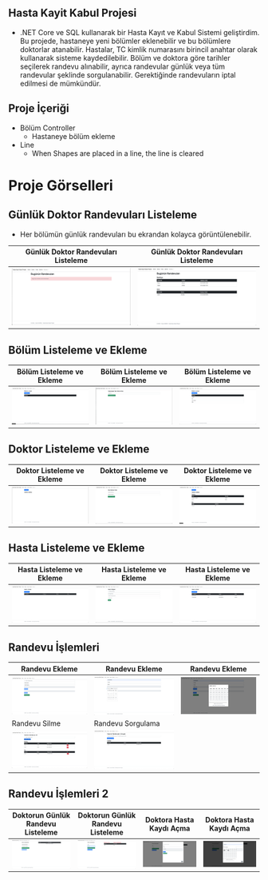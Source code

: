 ## Hasta Kayit Kabul Projesi
* .NET Core ve SQL kullanarak bir Hasta Kayıt ve Kabul Sistemi geliştirdim. Bu projede,
hastaneye yeni bölümler eklenebilir ve bu bölümlere doktorlar atanabilir. Hastalar, TC
kimlik numarasını birincil anahtar olarak kullanarak sisteme kaydedilebilir. Bölüm ve
doktora göre tarihler seçilerek randevu alınabilir, ayrıca randevular günlük veya tüm
randevular şeklinde sorgulanabilir. Gerektiğinde randevuların iptal edilmesi de
mümkündür.

## Proje İçeriği
  * Bölüm Controller
    * Hastaneye bölüm ekleme  
  * Line 
    * When Shapes are placed in a line, the line is cleared
    


# Proje Görselleri
## Günlük Doktor Randevuları Listeleme
* Her bölümün günlük randevuları bu ekrandan kolayca görüntülenebilir.
  
Günlük Doktor Randevuları Listeleme | Günlük Doktor Randevuları Listeleme |
------------ |------------ |
![](Photos/1.png) | ![](Photos/2.png) |

## Bölüm Listeleme ve Ekleme
Bölüm Listeleme ve Ekleme | Bölüm Listeleme ve Ekleme | Bölüm Listeleme ve Ekleme | 
------------ |------------ | ------------ |
![](Photos/3.png) | ![](Photos/4.png) | ![](Photos/5.png) |

## Doktor Listeleme ve Ekleme
Doktor Listeleme ve Ekleme | Doktor Listeleme ve Ekleme | Doktor Listeleme ve Ekleme | 
------------ |------------ | ------------ |
![](Photos/6.png) | ![](Photos/7.png) | ![](Photos/8.png) |

## Hasta Listeleme ve Ekleme
Hasta Listeleme ve Ekleme | Hasta Listeleme ve Ekleme | Hasta Listeleme ve Ekleme | 
------------ |------------ | ------------ |
![](Photos/9.png) | ![](Photos/10.png) | ![](Photos/11.png) |

## Randevu İşlemleri 
Randevu Ekleme | Randevu Ekleme | Randevu Ekleme | 
------------ |------------ | ------------ |
![](Photos/12.png) | ![](Photos/13.png) | ![](Photos/14.png) |
Randevu Silme | Randevu Sorgulama | 
![](Photos/15.png) | ![](Photos/16.png) |

## Randevu İşlemleri 2
Doktorun Günlük Randevu Listeleme | Doktorun Günlük Randevu Listeleme | Doktora Hasta Kaydı Açma | Doktora Hasta Kaydı Açma | 
------------ |------------ | ------------ |------------ |
![](Photos/17.png) | ![](Photos/18.png) | ![](Photos/19.png) |![](Photos/20.png) |


